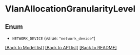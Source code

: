 # VlanAllocationGranularityLevel

## Enum


* `NETWORK_DEVICE` (value: `"network_device"`)


[[Back to Model list]](../README.md#documentation-for-models) [[Back to API list]](../README.md#documentation-for-api-endpoints) [[Back to README]](../README.md)


